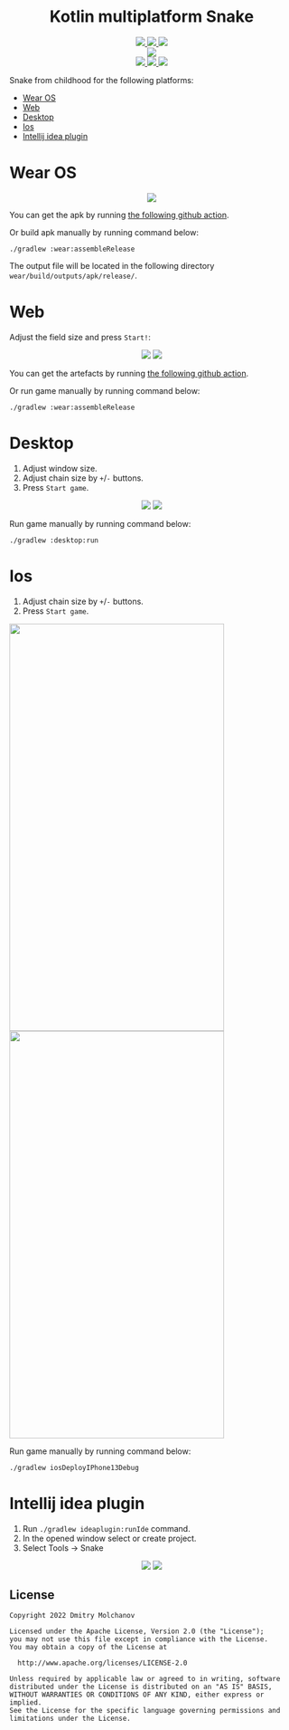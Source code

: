 <h1 align="center">Kotlin multiplatform Snake</h1> 
<p align="center">
  <a href="#">
    <img src="https://img.shields.io/badge/kotlin-1.7.10-blue?logo=kotlin">
  </a>
  <a href="https://developer.android.com/jetpack/androidx/releases/wear-compose">
    <img src="https://img.shields.io/badge/Wear%20Compose-1.1.0--alpha07-blue?)">
  </a>
    <a href="https://www.jetbrains.com/lp/compose-mpp/">
    <img src="https://img.shields.io/badge/Compose-1.2.0-blue?)">
  </a>

  <br>

  <a href="https://github.com/MolchanovDmitry/SnakeWearOS/actions/workflows/lint.yml">
    <img src="https://github.com/MolchanovDmitry/SnakeWearOS/actions/workflows/lint.yml/badge.svg">
  </a>

  <br>
  
  <a href="https://github.com/MolchanovDmitry/SnakeWearOS/actions/workflows/web.yml">
    <img src="https://github.com/MolchanovDmitry/SnakeWearOS/actions/workflows/web.yml/badge.svg">
  </a>
  <a href="https://github.com/MolchanovDmitry/SnakeWearOS/actions/workflows/wear.yml">
    <img src="https://github.com/MolchanovDmitry/SnakeWearOS/actions/workflows/wear.yml/badge.svg">
  </a>
  <a href="https://github.com/MolchanovDmitry/SnakeWearOS/actions/workflows/desktop.yml">
    <img src="https://github.com/MolchanovDmitry/SnakeWearOS/actions/workflows/desktop.yml/badge.svg">
  </a>
</p>

Snake from childhood for the following platforms:
* [Wear OS](#Wear-OS)
* [Web](#Web)
* [Desktop](#Desktop)
* [Ios](#Ios)
* [Intellij idea plugin](#Intellij-idea-plugin)

# Wear OS
<div align="center">
  <img src="img/wear_snake_game.webp">
</div>

You can get the apk by running [the following github action](https://github.com/MolchanovDmitry/SnakeWearOS/actions/workflows/wear.yml).

Or build apk manually by running command below:

``
./gradlew :wear:assembleRelease
``

The output file will be located in the following directory `wear/build/outputs/apk/release/`. 

# Web
Adjust the field size and press `Start!`:
<div align="center">
  <img src="img/web_snake_settings.webp">
  <img src="img/web_snake_game.webp">
</div>

You can get the artefacts by running [the following github action](https://github.com/MolchanovDmitry/SnakeWearOS/actions/workflows/web.yml).

Or run game manually by running command below:
```
./gradlew :wear:assembleRelease
```

# Desktop
1. Adjust window size.
2. Adjust chain size by `+`/`-` buttons.
3. Press `Start game`.
<div align="center">
  <img src="img/desktop_settings.webp">
  <img src="img/desktop_game.webp">
</div>

Run game manually by running command below:
```
./gradlew :desktop:run
```

# Ios
1. Adjust chain size by `+`/`-` buttons.
2. Press `Start game`.

<p>
    <img src="img/ios_settings.webp" width="380" height="720">
    <img src="img/ios_game.webp" width="380" height="720">
</p>

Run game manually by running command below:
```
./gradlew iosDeployIPhone13Debug
```

# Intellij idea plugin
1. Run `./gradlew ideaplugin:runIde` command.
2. In the opened window select or create project.
3. Select Tools -> Snake

<div align="center">
  <img src="img/idea_tools.webp">
  <img src="img/idea_settings.webp">
</div>

## License
```
Copyright 2022 Dmitry Molchanov

Licensed under the Apache License, Version 2.0 (the "License");
you may not use this file except in compliance with the License.
You may obtain a copy of the License at

  http://www.apache.org/licenses/LICENSE-2.0

Unless required by applicable law or agreed to in writing, software
distributed under the License is distributed on an "AS IS" BASIS,
WITHOUT WARRANTIES OR CONDITIONS OF ANY KIND, either express or implied.
See the License for the specific language governing permissions and
limitations under the License.